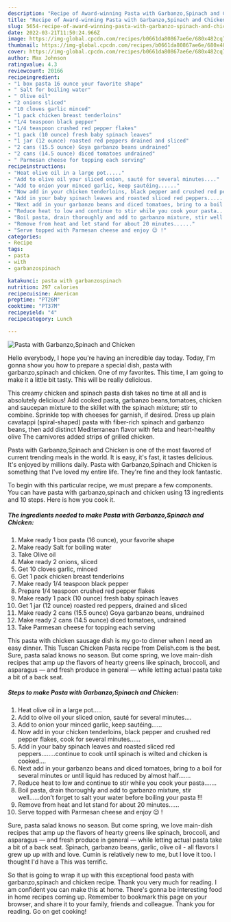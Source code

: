 ```yaml
---
description: "Recipe of Award-winning Pasta with Garbanzo,Spinach and Chicken"
title: "Recipe of Award-winning Pasta with Garbanzo,Spinach and Chicken"
slug: 5654-recipe-of-award-winning-pasta-with-garbanzo-spinach-and-chicken
date: 2022-03-21T11:50:24.966Z
image: https://img-global.cpcdn.com/recipes/b0661da80867ae6e/680x482cq70/pasta-with-garbanzospinach-and-chicken-recipe-main-photo.jpg
thumbnail: https://img-global.cpcdn.com/recipes/b0661da80867ae6e/680x482cq70/pasta-with-garbanzospinach-and-chicken-recipe-main-photo.jpg
cover: https://img-global.cpcdn.com/recipes/b0661da80867ae6e/680x482cq70/pasta-with-garbanzospinach-and-chicken-recipe-main-photo.jpg
author: Max Johnson
ratingvalue: 4.3
reviewcount: 20166
recipeingredient:
- "1 box pasta 16 ounce your favorite shape"
- " Salt for boiling water"
- " Olive oil"
- "2 onions sliced"
- "10 cloves garlic minced"
- "1 pack chicken breast tenderloins"
- "1/4 teaspoon black pepper"
- "1/4 teaspoon crushed red pepper flakes"
- "1 pack (10 ounce) fresh baby spinach leaves"
- "1 jar (12 ounce) roasted red peppers drained and sliced"
- "2 cans (15.5 ounce) Goya garbanzo beans undrained"
- "2 cans (14.5 ounce) diced tomatoes undrained"
- " Parmesan cheese for topping each serving"
recipeinstructions:
- "Heat olive oil in a large pot....."
- "Add to olive oil your sliced onion, sauté for several minutes...."
- "Add to onion your minced garlic, keep sautéing......"
- "Now add in your chicken tenderloins, black pepper and crushed red pepper flakes, cook for several minutes......"
- "Add in your baby spinach leaves and roasted sliced red peppers........continue to cook until spinach is wilted and chicken is cooked...."
- "Next add in your garbanzo beans and diced tomatoes, bring to a boil for several minutes or until liquid has reduced by almost half......."
- "Reduce heat to low and continue to stir while you cook your pasta......."
- "Boil pasta, drain thoroughly and add to garbanzo mixture, stir well......don’t forget to salt your water before boiling your pasta !!!"
- "Remove from heat and let stand for about 20 minutes......"
- "Serve topped with Parmesan cheese and enjoy 😉 !"
categories:
- Recipe
tags:
- pasta
- with
- garbanzospinach

katakunci: pasta with garbanzospinach 
nutrition: 297 calories
recipecuisine: American
preptime: "PT26M"
cooktime: "PT37M"
recipeyield: "4"
recipecategory: Lunch

---
```



![Pasta with Garbanzo,Spinach and Chicken](https://img-global.cpcdn.com/recipes/b0661da80867ae6e/680x482cq70/pasta-with-garbanzospinach-and-chicken-recipe-main-photo.jpg)

Hello everybody, I hope you're having an incredible day today. Today, I'm gonna show you how to prepare a special dish, pasta with garbanzo,spinach and chicken. One of my favorites. This time, I am going to make it a little bit tasty. This will be really delicious.

This creamy chicken and spinach pasta dish takes no time at all and is absolutely delicious! Add cooked pasta, garbanzo beans,tomatoes, chicken and saucepan mixture to the skillet with the spinach mixture; stir to combine. Sprinkle top with cheeses for garnish, if desired. Dress up plain cavatappi (spiral-shaped) pasta with fiber-rich spinach and garbanzo beans, then add distinct Mediterranean flavor with feta and heart-healthy olive The carnivores added strips of grilled chicken.

Pasta with Garbanzo,Spinach and Chicken is one of the most favored of current trending meals in the world. It is easy, it's fast, it tastes delicious. It's enjoyed by millions daily. Pasta with Garbanzo,Spinach and Chicken is something that I've loved my entire life. They're fine and they look fantastic.


To begin with this particular recipe, we must prepare a few components. You can have pasta with garbanzo,spinach and chicken using 13 ingredients and 10 steps. Here is how you cook it.

<!--inarticleads1-->

##### The ingredients needed to make Pasta with Garbanzo,Spinach and Chicken:

1. Make ready 1 box pasta (16 ounce), your favorite shape
1. Make ready  Salt for boiling water
1. Take  Olive oil
1. Make ready 2 onions, sliced
1. Get 10 cloves garlic, minced
1. Get 1 pack chicken breast tenderloins
1. Make ready 1/4 teaspoon black pepper
1. Prepare 1/4 teaspoon crushed red pepper flakes
1. Make ready 1 pack (10 ounce) fresh baby spinach leaves
1. Get 1 jar (12 ounce) roasted red peppers, drained and sliced
1. Make ready 2 cans (15.5 ounce) Goya garbanzo beans, undrained
1. Make ready 2 cans (14.5 ounce) diced tomatoes, undrained
1. Take  Parmesan cheese for topping each serving


This pasta with chicken sausage dish is my go-to dinner when I need an easy dinner. This Tuscan Chicken Pasta recipe from Delish.com is the best. Sure, pasta salad knows no season. But come spring, we love main-dish recipes that amp up the flavors of hearty greens like spinach, broccoli, and asparagus — and fresh produce in general — while letting actual pasta take a bit of a back seat. 

<!--inarticleads2-->

##### Steps to make Pasta with Garbanzo,Spinach and Chicken:

1. Heat olive oil in a large pot.....
1. Add to olive oil your sliced onion, sauté for several minutes....
1. Add to onion your minced garlic, keep sautéing......
1. Now add in your chicken tenderloins, black pepper and crushed red pepper flakes, cook for several minutes......
1. Add in your baby spinach leaves and roasted sliced red peppers........continue to cook until spinach is wilted and chicken is cooked....
1. Next add in your garbanzo beans and diced tomatoes, bring to a boil for several minutes or until liquid has reduced by almost half.......
1. Reduce heat to low and continue to stir while you cook your pasta.......
1. Boil pasta, drain thoroughly and add to garbanzo mixture, stir well......don’t forget to salt your water before boiling your pasta !!!
1. Remove from heat and let stand for about 20 minutes......
1. Serve topped with Parmesan cheese and enjoy 😉 !


Sure, pasta salad knows no season. But come spring, we love main-dish recipes that amp up the flavors of hearty greens like spinach, broccoli, and asparagus — and fresh produce in general — while letting actual pasta take a bit of a back seat. Spinach, garbanzo beans, garlic, olive oil - all flavors I grew up up with and love. Cumin is relatively new to me, but I love it too. I thought I&#39;d have a This was terrific. 

So that is going to wrap it up with this exceptional food pasta with garbanzo,spinach and chicken recipe. Thank you very much for reading. I am confident you can make this at home. There's gonna be interesting food in home recipes coming up. Remember to bookmark this page on your browser, and share it to your family, friends and colleague. Thank you for reading. Go on get cooking!
